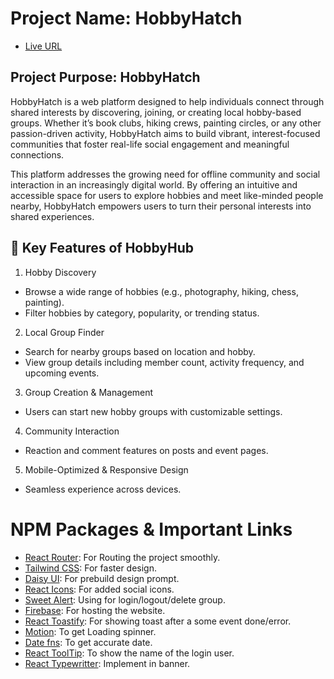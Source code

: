 # Project Name: HobbyHatch

- [Live URL](https://assignment-10-hobby-hatch.web.app/)

## Project Purpose: HobbyHatch

HobbyHatch is a web platform designed to help individuals connect through shared interests by discovering, joining, or creating local hobby-based groups. Whether it’s book clubs, hiking crews, painting circles, or any other passion-driven activity, HobbyHatch aims to build vibrant, interest-focused communities that foster real-life social engagement and meaningful connections.

This platform addresses the growing need for offline community and social interaction in an increasingly digital world. By offering an intuitive and accessible space for users to explore hobbies and meet like-minded people nearby, HobbyHatch empowers users to turn their personal interests into shared experiences.

## 🔑 Key Features of HobbyHub

1. Hobby Discovery
- Browse a wide range of hobbies (e.g., photography, hiking, chess, painting).
- Filter hobbies by category, popularity, or trending status.

2. Local Group Finder
- Search for nearby groups based on location and hobby.
- View group details including member count, activity frequency, and upcoming events.

3. Group Creation & Management
- Users can start new hobby groups with customizable settings.

4. Community Interaction
- Reaction and comment features on posts and event pages.

5. Mobile-Optimized & Responsive Design
- Seamless experience across devices.

# NPM Packages & Important Links

- [React Router](https://reactrouter.com/home): For Routing the project smoothly.
- [Tailwind CSS](https://tailwindcss.com/docs/installation/using-vite): For faster design.
- [Daisy UI](https://daisyui.com/docs/install/): For prebuild design prompt.
- [React Icons](https://react-icons.github.io/react-icons/): For added social icons.
- [Sweet Alert](https://sweetalert2.github.io/#examples): Using for login/logout/delete group.
- [Firebase](https://firebase.google.com/): For hosting the website.
- [React Toastify](https://www.npmjs.com/package/react-toastify): For showing toast after a some event done/error.
- [Motion](https://motion.dev/): To get Loading spinner.
- [Date fns](https://www.npmjs.com/package/date-fns): To get accurate date.
- [React ToolTip](https://www.npmjs.com/package/react-tooltip): To show the name of the login user.
- [React Typewritter](https://www.npmjs.com/package/react-simple-typewriter): Implement in banner.